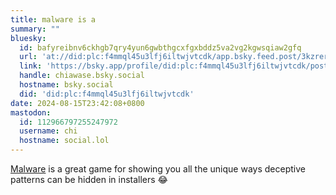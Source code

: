 ```yaml
---
title: malware is a
summary: ""
bluesky:
  id: bafyreibnv6ckhgb7qry4yun6gwbthgcxfgxbddz5va2vg2kgwsqiaw2gfq
  url: 'at://did:plc:f4mmql45u3lfj6iltwjvtcdk/app.bsky.feed.post/3kzrertkjuc2r'
  link: 'https://bsky.app/profile/did:plc:f4mmql45u3lfj6iltwjvtcdk/post/3kzrertkjuc2r'
  handle: chiawase.bsky.social
  hostname: bsky.social
  did: 'did:plc:f4mmql45u3lfj6iltwjvtcdk'
date: 2024-08-15T23:42:08+0800
mastodon:
  id: 112966797255247972
  username: chi
  hostname: social.lol
---
```


[Malware](https://store.steampowered.com/app/3019370/Malware/) is a great game for showing you all the unique ways deceptive patterns can be hidden in installers 😂
